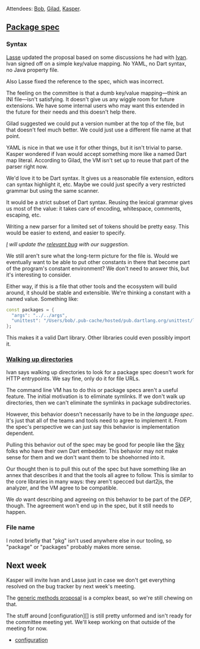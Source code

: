 Attendees: [Bob][], [Gilad][], [Kasper][].

[bob]: https://github.com/munificent
[gilad]: https://github.com/gbracha
[kasper]: https://github.com/kasperl

## [Package spec]

[package spec]: https://github.com/dart-lang/dart_enhancement_proposals/issues/5

### Syntax

[Lasse][] updated the proposal based on some discussions he had with [Ivan][].
Ivan signed off on a simple key/value mapping. No YAML, no Dart syntax, no Java
property file.

[lasse]: https://github.com/lrhn
[ivan]: https://github.com/iposva-google

Also Lasse fixed the reference to the spec, which was incorrect.

The feeling on the committee is that a dumb key/value mapping&mdash;think an
INI file&mdash;isn't satisfying. It doesn't give us any wiggle room for future
extensions. We have some internal users who may want this extended in the
future for their needs and this doesn't help there.

Gilad suggested we could put a version number at the top of the file, but that
doesn't feel much better. We could just use a different file name at that
point.

YAML is nice in that we use it for other things, but it isn't trivial to parse.
Kasper wondered if Ivan would accept something more like a named Dart map
literal. According to Gilad, the VM isn't set up to reuse that part of the
parser right now.

We'd love it to be Dart syntax. It gives us a reasonable file extension,
editors can syntax highlight it, etc. Maybe we could just specify a very
restricted grammar but using the same scanner.

It would be a strict subset of Dart syntax. Reusing the lexical grammar gives
us most of the value: it takes care of encoding, whitespace, comments,
escaping, etc.

Writing a new parser for a limited set of tokens should be pretty easy. This
would be easier to extend, and easier to specify.

*[I][bob] will update the [relevant bug][syntax bug] with our suggestion.*

[syntax bug]: https://github.com/lrhn/dep-pkgspec/issues/1

We still aren't sure what the long-term picture for the file is. Would we
eventually want to be able to put other constants in there that become part of
the program's constant environment? We don't need to answer this, but it's
interesting to consider.

Either way, if this is a file that other tools and the ecosystem will build
around, it should be stable and extensible. We're thinking a constant with a
named value. Something like:

```dart
const packages = {
  "args": "../../args",
  "unittest": "/Users/bob/.pub-cache/hosted/pub.dartlang.org/unittest/lib/"
};
```

This makes it a valid Dart library. Other libraries could even possibly import
it.

### [Walking up directories][dirs]

[dirs]: https://github.com/lrhn/dep-pkgspec/issues/3

Ivan says walking up directories to look for a package spec doesn't work for
HTTP entrypoints. We say fine, only do it for file URLs.

The command line VM has to do this or package specs aren't a useful feature.
The initial motivation is to eliminate symlinks. If we don't walk up
directories, then we can't eliminate the symlinks in package subdirectories.

However, this behavior doesn't necessarily have to be in the *language spec*.
It's just that all of the teams and tools need to agree to implement it. From
the spec's perspective we can just say this behavior is implementation
dependent.

Pulling this behavior out of the spec may be good for people like the [Sky][]
folks who have their own Dart embedder. This behavior may not make sense for
them and we don't want them to be shoehorned into it.

[sky]: https://github.com/domokit/sky_sdk/

Our thought then is to pull this out of the spec but have something like an
annex that describes it and that the tools all agree to follow. This is similar
to the core libraries in many ways: they aren't specced but dart2js, the
analyzer, and the VM agree to be compatible.

We *do* want describing and agreeing on this behavior to be part of the *DEP*,
though. The agreement won't end up in the spec, but it still needs to happen.

### File name

I noted briefly that "pkg" isn't used anywhere else in our tooling, so
"package" or "packages" probably makes more sense.

## Next week

Kasper will invite Ivan and Lasse just in case we don't get everything resolved
on the bug tracker by next week's meeting.

The [generic methods proposal][] is a complex beast, so we're still chewing on
that.

The stuff around [configuration][] is still pretty unformed and isn't ready for
the committee meeting yet. We'll keep working on that outside of the meeting
for now.

[generic methods proposal]: https://github.com/dart-lang/dart_enhancement_proposals/issues/22
* [configuration](https://github.com/dart-lang/dart_enhancement_proposals/issues/6)
